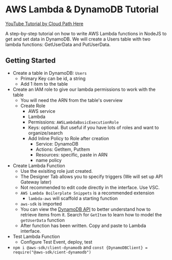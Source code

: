 # AWS Lambda & DynamoDB Tutorial

[YouTube Tutorial by Cloud Path Here](https://www.youtube.com/watch?v=ijyeE-pXFk0&t=1939s)

A step-by-step tutorial on how to write AWS Lambda functions in NodeJS to get and set data in DynamoDB.
We will create a Users table with two lambda functions: GetUserData and PutUserData.

## Getting Started
- Create a table in DynamoDB: `Users`
    - Primary Key can be id, a string
    - Add 1 item to the table
- Create an IAM role to give our lambda permissions to work with the table
    - You will need the ARN from the table's overview
    - Create Role
        - AWS service
        - Lambda
        - Permissions: `AWSLambdaBasicExecutionRole`
        - Keys: optional. But useful if you have lots of roles and want to organize/search
        - Add Inline Policy to Role after creation
            - Service: DynamoDB
            - Actions: GetItem, PutItem
            - Resources: specific, paste in ARN
            - name policy
- Create Lambda Function
    - Use the exisiting role just created.
    - The Designer Tab allows you to specify triggers (We will set up API Gateway later)
    - Not recommended to edit code directly in the interface. Use VSC.
    - `AWS Lambda Boilerplate Snippets` is a recommended extension
        - `lambda-aws` will scaffold a starting function
    - `aws-sdk` is imported 
    - You can view the [DynamoDB API](https://docs.aws.amazon.com/AWSJavaScriptSDK/latest/AWS/DynamoDB.html) to better understand how to retrieve items from it. Search for `GetItem` to learn how to model the `getUserData` function
    - After function has been written. Copy and paste to Lambda interface.
- Test Lambda Function
    - Configure Test Event, deploy, test
- `npm i @aws-sdk/client-dynamodb` and `const {DynamoDBClient} = require("@aws-sdk/cient-dynamodb")`